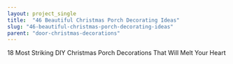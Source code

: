 ```yaml
---
layout: project_single
title:  "46 Beautiful Christmas Porch Decorating Ideas"
slug: "46-beautiful-christmas-porch-decorating-ideas"
parent: "door-christmas-decorations"
---
```

18 Most Striking DIY Christmas Porch Decorations That Will Melt Your Heart
